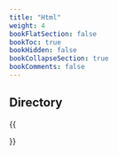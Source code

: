 ```yaml
---
title: "Html"
weight: 4
bookFlatSection: false
bookToc: true
bookHidden: false
bookCollapseSection: true
bookComments: false
---
```


## Directory
{{<section>}}